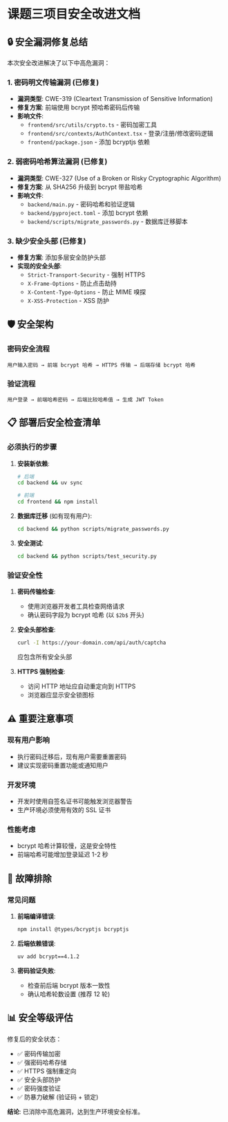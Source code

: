 # 课题三项目安全改进文档

## 🔒 安全漏洞修复总结

本次安全改进解决了以下中高危漏洞：

### 1. 密码明文传输漏洞 (已修复)
- **漏洞类型**: CWE-319 (Cleartext Transmission of Sensitive Information)
- **修复方案**: 前端使用 bcrypt 预哈希密码后传输
- **影响文件**:
  - `frontend/src/utils/crypto.ts` - 密码加密工具
  - `frontend/src/contexts/AuthContext.tsx` - 登录/注册/修改密码逻辑
  - `frontend/package.json` - 添加 bcryptjs 依赖

### 2. 弱密码哈希算法漏洞 (已修复)
- **漏洞类型**: CWE-327 (Use of a Broken or Risky Cryptographic Algorithm)
- **修复方案**: 从 SHA256 升级到 bcrypt 带盐哈希
- **影响文件**:
  - `backend/main.py` - 密码哈希和验证逻辑
  - `backend/pyproject.toml` - 添加 bcrypt 依赖
  - `backend/scripts/migrate_passwords.py` - 数据库迁移脚本

### 3. 缺少安全头部 (已修复)
- **修复方案**: 添加多层安全防护头部
- **实现的安全头部**:
  - `Strict-Transport-Security` - 强制 HTTPS
  - `X-Frame-Options` - 防止点击劫持
  - `X-Content-Type-Options` - 防止 MIME 嗅探
  - `X-XSS-Protection` - XSS 防护

## 🛡️ 安全架构

### 密码安全流程
```
用户输入密码 → 前端 bcrypt 哈希 → HTTPS 传输 → 后端存储 bcrypt 哈希
```

### 验证流程
```
用户登录 → 前端哈希密码 → 后端比较哈希值 → 生成 JWT Token
```

## 📋 部署后安全检查清单

### 必须执行的步骤

1. **安装新依赖**:
   ```bash
   # 后端
   cd backend && uv sync
   
   # 前端
   cd frontend && npm install
   ```

2. **数据库迁移** (如有现有用户):
   ```bash
   cd backend && python scripts/migrate_passwords.py
   ```

3. **安全测试**:
   ```bash
   cd backend && python scripts/test_security.py
   ```

### 验证安全性

1. **密码传输检查**:
   - 使用浏览器开发者工具检查网络请求
   - 确认密码字段为 bcrypt 哈希 (以 `$2b$` 开头)

2. **安全头部检查**:
   ```bash
   curl -I https://your-domain.com/api/auth/captcha
   ```
   应包含所有安全头部

3. **HTTPS 强制检查**:
   - 访问 HTTP 地址应自动重定向到 HTTPS
   - 浏览器应显示安全锁图标

## ⚠️ 重要注意事项

### 现有用户影响
- 执行密码迁移后，现有用户需要重置密码
- 建议实现密码重置功能或通知用户

### 开发环境
- 开发时使用自签名证书可能触发浏览器警告
- 生产环境必须使用有效的 SSL 证书

### 性能考虑
- bcrypt 哈希计算较慢，这是安全特性
- 前端哈希可能增加登录延迟 1-2 秒

## 🔧 故障排除

### 常见问题

1. **前端编译错误**:
   ```bash
   npm install @types/bcryptjs bcryptjs
   ```

2. **后端依赖错误**:
   ```bash
   uv add bcrypt==4.1.2
   ```

3. **密码验证失败**:
   - 检查前后端 bcrypt 版本一致性
   - 确认哈希轮数设置 (推荐 12 轮)

## 📊 安全等级评估

修复后的安全状态：
- ✅ 密码传输加密
- ✅ 强密码哈希存储  
- ✅ HTTPS 强制重定向
- ✅ 安全头部防护
- ✅ 密码强度验证
- ✅ 防暴力破解 (验证码 + 锁定)

**结论**: 已消除中高危漏洞，达到生产环境安全标准。
